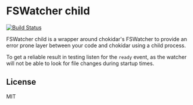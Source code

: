 # FSWatcher child

[![Build Status](https://dev.azure.com/DeMoorJasper/fswatcher-child/_apis/build/status/DeMoorJasper.fswatcher-child)](https://dev.azure.com/DeMoorJasper/fswatcher-child/_build/latest?definitionId=1)

FSWatcher child is a wrapper around chokidar's FSWatcher to provide an error prone layer between your code and chokidar using a child process.

To get a reliable result in testing listen for the `ready` event, as the watcher will not be able to look for file changes during startup times.

## License

MIT
